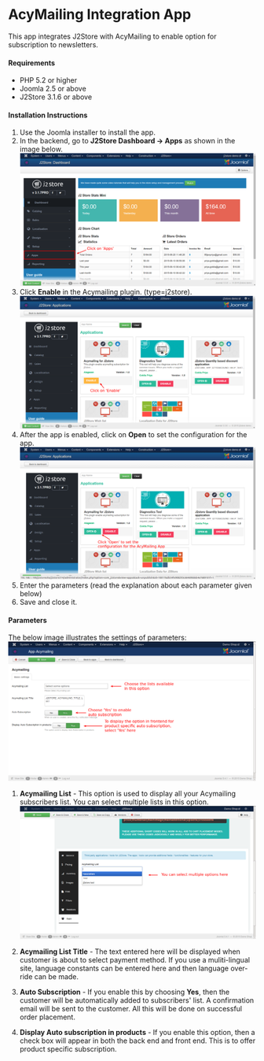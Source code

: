 # AcyMailing Integration App

This app integrates J2Store with AcyMailing to enable option for subscription to newsletters.

#### Requirements

* PHP 5.2 or higher
* Joomla 2.5 or above
* J2Store 3.1.6 or above

#### Installation Instructions
1. Use the Joomla installer to install the app. 
2. In the backend, go to **J2Store Dashboard -> Apps** as shown in the image below. 
![](acymail-app-1.png)
3. Click **Enable** in the Acymailing plugin. (type=j2store). 
![](acymail-app-2.png)
4. After the app is enabled, click on **Open** to set the configuration for the app.
![](acymail-app-4.png)
5. Enter the parameters (read the explanation about each parameter given below) 
6. Save and close it.

#### Parameters
The below image illustrates the settings of parameters:
![](acymailing_config_options.png)

1. **Acymailing List** -
This option is used to display all your Acymailing subscribers list. You can select multiple lists in this option.
![](choose_the_list_from_the_dropdown.png)

2. **Acymailing List Title** -
The text entered here will be displayed when customer is about to select payment method. If you use a muliti-lingual site, language constants can be entered here and then language over-ride can be made.

3. **Auto Subscription** -
If you enable this by choosing **Yes**, then the customer will be automatically added to subscribers' list. A confirmation email will be sent to the customer. All this will be done on successful order placement.

4. **Display Auto subscription in products** -
If you enable this option, then a check box will appear in both the back end and front end. This is to offer product specific subscription.
































